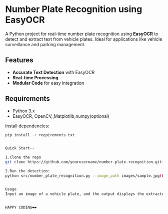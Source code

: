 # Number Plate Recognition using EasyOCR

A Python project for real-time number plate recognition using **EasyOCR** to detect and extract text from vehicle plates. Ideal for applications like vehicle surveillance and parking management.

## Features

- **Accurate Text Detection** with EasyOCR
- **Real-time Processing**
- **Modular Code** for easy integration

## Requirements

- Python 3.x
- EasyOCR, OpenCV,,Matplotlib,numpy(optional)

Install dependencies:
```bash
pip install -r requirements.txt


Quick Start--

1.Clone the repo
git clone https://github.com/yourusername/number-plate-recognition.git(bash)

2.Run the detection:
python src/number_plate_recognition.py --image_path images/sample.jpg(bash)


Usage
Input an image of a vehicle plate, and the output displays the extracted license plate text.


HAPPY CODING❤️❤️
